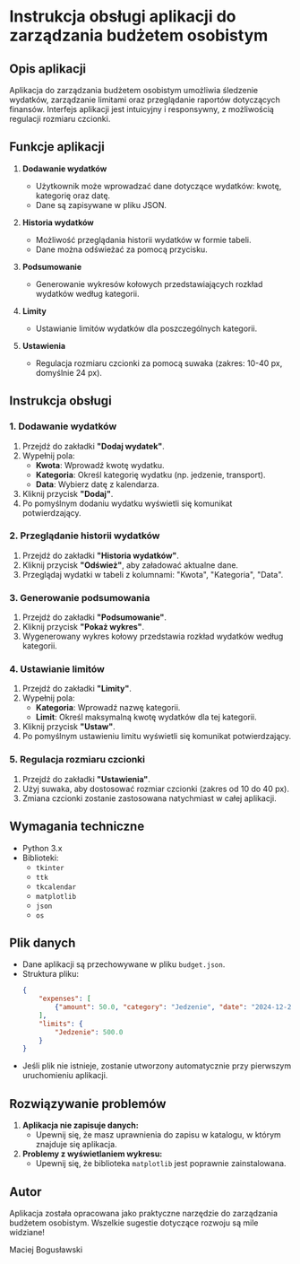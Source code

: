 # Instrukcja obsługi aplikacji do zarządzania budżetem osobistym

## Opis aplikacji

Aplikacja do zarządzania budżetem osobistym umożliwia śledzenie wydatków, zarządzanie limitami oraz przeglądanie raportów dotyczących finansów. Interfejs aplikacji jest intuicyjny i responsywny, z możliwością regulacji rozmiaru czcionki.

## Funkcje aplikacji

1. **Dodawanie wydatków**
   - Użytkownik może wprowadzać dane dotyczące wydatków: kwotę, kategorię oraz datę.
   - Dane są zapisywane w pliku JSON.

2. **Historia wydatków**
   - Możliwość przeglądania historii wydatków w formie tabeli.
   - Dane można odświeżać za pomocą przycisku.

3. **Podsumowanie**
   - Generowanie wykresów kołowych przedstawiających rozkład wydatków według kategorii.

4. **Limity**
   - Ustawianie limitów wydatków dla poszczególnych kategorii.

5. **Ustawienia**
   - Regulacja rozmiaru czcionki za pomocą suwaka (zakres: 10-40 px, domyślnie 24 px).

## Instrukcja obsługi

### 1. Dodawanie wydatków

1. Przejdź do zakładki **"Dodaj wydatek"**.
2. Wypełnij pola:
   - **Kwota**: Wprowadź kwotę wydatku.
   - **Kategoria**: Określ kategorię wydatku (np. jedzenie, transport).
   - **Data**: Wybierz datę z kalendarza.
3. Kliknij przycisk **"Dodaj"**.
4. Po pomyślnym dodaniu wydatku wyświetli się komunikat potwierdzający.

### 2. Przeglądanie historii wydatków

1. Przejdź do zakładki **"Historia wydatków"**.
2. Kliknij przycisk **"Odśwież"**, aby załadować aktualne dane.
3. Przeglądaj wydatki w tabeli z kolumnami: "Kwota", "Kategoria", "Data".

### 3. Generowanie podsumowania

1. Przejdź do zakładki **"Podsumowanie"**.
2. Kliknij przycisk **"Pokaż wykres"**.
3. Wygenerowany wykres kołowy przedstawia rozkład wydatków według kategorii.

### 4. Ustawianie limitów

1. Przejdź do zakładki **"Limity"**.
2. Wypełnij pola:
   - **Kategoria**: Wprowadź nazwę kategorii.
   - **Limit**: Określ maksymalną kwotę wydatków dla tej kategorii.
3. Kliknij przycisk **"Ustaw"**.
4. Po pomyślnym ustawieniu limitu wyświetli się komunikat potwierdzający.

### 5. Regulacja rozmiaru czcionki

1. Przejdź do zakładki **"Ustawienia"**.
2. Użyj suwaka, aby dostosować rozmiar czcionki (zakres od 10 do 40 px).
3. Zmiana czcionki zostanie zastosowana natychmiast w całej aplikacji.

## Wymagania techniczne

- Python 3.x
- Biblioteki:
  - `tkinter`
  - `ttk`
  - `tkcalendar`
  - `matplotlib`
  - `json`
  - `os`

## Plik danych

- Dane aplikacji są przechowywane w pliku `budget.json`.
- Struktura pliku:
  ```json
  {
      "expenses": [
          {"amount": 50.0, "category": "Jedzenie", "date": "2024-12-22"}
      ],
      "limits": {
          "Jedzenie": 500.0
      }
  }
  ```
- Jeśli plik nie istnieje, zostanie utworzony automatycznie przy pierwszym uruchomieniu aplikacji.

## Rozwiązywanie problemów

1. **Aplikacja nie zapisuje danych:**
   - Upewnij się, że masz uprawnienia do zapisu w katalogu, w którym znajduje się aplikacja.
2. **Problemy z wyświetlaniem wykresu:**
   - Upewnij się, że biblioteka `matplotlib` jest poprawnie zainstalowana.

## Autor
Aplikacja została opracowana jako praktyczne narzędzie do zarządzania budżetem osobistym. Wszelkie sugestie dotyczące rozwoju są mile widziane!

Maciej Bogusławski

